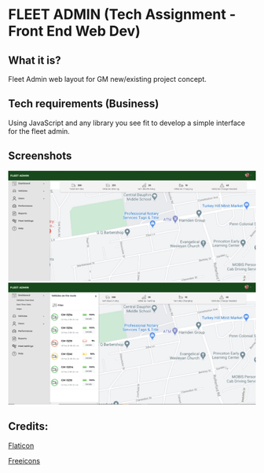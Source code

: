 # FLEET ADMIN (Tech Assignment - Front End Web Dev)

## What it is?
Fleet Admin web layout for GM new/existing project concept. 

## Tech requirements (Business)
Using JavaScript and any library you see fit to develop a simple interface for the fleet admin. 

## Screenshots
![Initial screen](https://github.com/rabinrai44/gm-fleet-admin/blob/master/assets/images/screenshot_1.JPG)
![Initial screen](https://github.com/rabinrai44/gm-fleet-admin/blob/master/assets/images/screenshot_2.JPG)


## Credits: 

[Flaticon](https://www.flaticon.com/)

[Freeicons](https://freeicons.io/)
